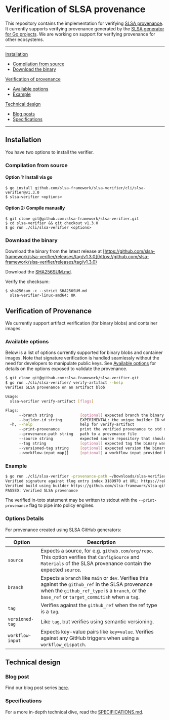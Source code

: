 # Verification of SLSA provenance
This repository contains the implementation for verifying [SLSA provenance](https://slsa.dev/). It currently supports verifying provenance generated by the [SLSA generator for Go projects](https://github.com/slsa-framework/slsa-github-generator/blob/main/.github/workflows/builder_go_slsa3.yml). We are working on support for verifying provenance for other ecosystems.

________
[Installation](#installation)
- [Compilation from source](#compilation-from-source)
- [Download the binary](#download-the-binary)

[Verification of provenance](#verification-of-provenance)
- [Available options](#available-options)
- [Example](#example)

[Technical design](#technial-design)
- [Blog posts](#blog-posts)
- [Specifications](#specifications)
________

## Installation

You have two options to install the verifier.

### Compilation from source

#### Option 1: Install via go
```
$ go install github.com/slsa-framework/slsa-verifier/cli/slsa-verifier@v1.3.0
$ slsa-verifier <options>
```

#### Option 2: Compile manually
```
$ git clone git@github.com:slsa-framework/slsa-verifier.git
$ cd slsa-verifier && git checkout v1.3.0
$ go run ./cli/slsa-verifier <options>
```

### Download the binary

Download the binary from the latest release at [https://github.com/slsa-framework/slsa-verifier/releases/tag/v1.3.0](https://github.com/slsa-framework/slsa-verifier/releases/tag/v1.3.0)

Download the [SHA256SUM.md](https://github.com/slsa-framework/slsa-verifier/blob/main/SHA256SUM.md).

Verify the checksum:

```
$ sha256sum -c --strict SHA256SUM.md
  slsa-verifier-linux-amd64: OK
```

## Verification of Provenance

We currently support artifact verification (for binary blobs) and container images.

### Available options

Below is a list of options currently supported for binary blobs and container images. Note that signature verification is handled seamlessly without the need for developers to manipulate public keys. See [Available options](#available-options) for details on the options exposed to validate the provenance.

```bash
$ git clone git@github.com:slsa-framework/slsa-verifier.git
$ go run ./cli/slsa-verifier/ verify-artifact --help
Verifies SLSA provenance on an artifact blob

Usage:
  slsa-verifier verify-artifact [flags]

Flags:
      --branch string            [optional] expected branch the binary was compiled from
      --builder-id string        EXPERIMENTAL: the unique builder ID who created the provenance
  -h, --help                     help for verify-artifact
      --print-provenance         print the verified provenance to std out
      --provenance-path string   path to a provenance file
      --source string            expected source repository that should have produced the binary, e.g. github.com/some/repo
      --tag string               [optional] expected tag the binary was compiled from
      --versioned-tag string     [optional] expected version the binary was compiled from. Uses semantic version to match the tag
      --workflow-input map[]     [optional] a workflow input provided by a user at trigger time in the format 'key=value'. (Only for 'workflow_dispatch' events). (default map[])
```

### Example

```bash
$ go run ./cli/slsa-verifier -provenance-path ~/Downloads/slsa-verifier-linux-amd64.intoto.jsonl --source github.com/slsa-framework/slsa-verifier --tag v1.3.0 ~/Downloads/slsa-verifier-linux-amd64 
Verified signature against tlog entry index 3189970 at URL: https://rekor.sigstore.dev/api/v1/log/entries/206071d5ca7a2346e4db4dcb19a648c7f13b4957e655f4382b735894059bd199
Verified build using builder https://github.com/slsa-framework/slsa-github-generator/.github/workflows/builder_go_slsa3.yml@refs/tags/v1.2.0 at commit 5bb13ef508b2b8ded49f9264d7712f1316830d10
PASSED: Verified SLSA provenance
```

The verified in-toto statement may be written to stdout with the `--print-provenance` flag to pipe into policy engines.

### Options Details

For provenance created using SLSA GitHub generators:

| Option | Description |
| --- | ----------- |
| `source` | Expects a source, for e.g. `github.com/org/repo`. This option verifies that `ConfigSource` and `Materials` of the SLSA provenance contain the expected `source`. |
| `branch` | Expects a `branch` like `main` or `dev`. Verifies this against the `github_ref` in the SLSA provenance when the `github_ref_type` is a `branch`, or the `base_ref` or `target_commitish` when a `tag`.|
| `tag` | Verifies against the `github_ref` when the ref type is a `tag`. |
| `versioned-tag` | Like `tag`, but verifies using semantic versioning. |
| `workflow-input` | Expects key-value pairs like `key=value`. Verifies against any GitHub triggers when using a `workflow_dispatch`. |


## Technical design

### Blog post
Find our blog post series [here](https://security.googleblog.com/2022/04/improving-software-supply-chain.html).

### Specifications
For a more in-depth technical dive, read the [SPECIFICATIONS.md](https://github.com/slsa-framework/slsa-github-generator/blob/main/SPECIFICATIONS.md).
